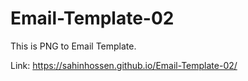 # Email-Template-02
This is PNG to Email Template.

Link: https://sahinhossen.github.io/Email-Template-02/

